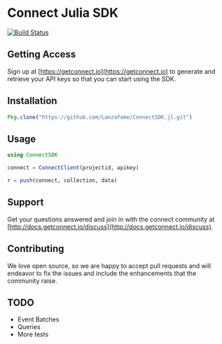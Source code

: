 # Connect Julia SDK

[![Build Status](https://travis-ci.org/Lanzafame/Connect.jl.svg?branch=master)](https://travis-ci.org/Lanzafame/ConnectSDK.jl)

## Getting Access

Sign up at [https://getconnect.io](https://getconnect.io) to generate and retrieve your API keys so that you can start using the SDK.

## Installation

```julia
Pkg.clone("https://github.com/Lanzafame/ConnectSDK.jl.git")
```

## Usage

```julia
using ConnectSDK

connect = ConnectClient(projectid, apikey)

r = push(connect, collection, data)

```

## Support

Get your questions answered and join in with the connect community at [http://docs.getconnect.io/discuss](http://docs.getconnect.io/discuss).

## Contributing

We love open source, so we are happy to accept pull requests and will endeavor to fix the issues and include the enhancements that the community raise.

## TODO

 - Event Batches
 - Queries
 - More tests
